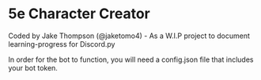 # 5e Character Creator
Coded by Jake Thompson (@jaketomo4) - As a W.I.P project to document learning-progress for Discord.py

In order for the bot to function, you will need a config.json file that includes your bot token.
